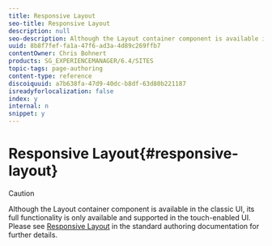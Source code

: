 ```yaml
---
title: Responsive Layout
seo-title: Responsive Layout
description: null
seo-description: Although the Layout container component is available in the classic UI, its full functionality is only available and supported in the touch-enabled UI.
uuid: 8b8f7fef-fa1a-47f6-ad3a-4d89c269ffb7
contentOwner: Chris Bohnert
products: SG_EXPERIENCEMANAGER/6.4/SITES
topic-tags: page-authoring
content-type: reference
discoiquuid: a7b638fa-47d9-40dc-b8df-63d80b221187
isreadyforlocalization: false
index: y
internal: n
snippet: y
---
```


# Responsive Layout{#responsive-layout}

>[!CAUTION]
>
>Although the Layout container component is available in the classic UI, its full functionality is only available and supported in the touch-enabled UI. Please see [Responsive Layout](../../authoring/using/responsive-layout.md) in the standard authoring documentation for further details.

